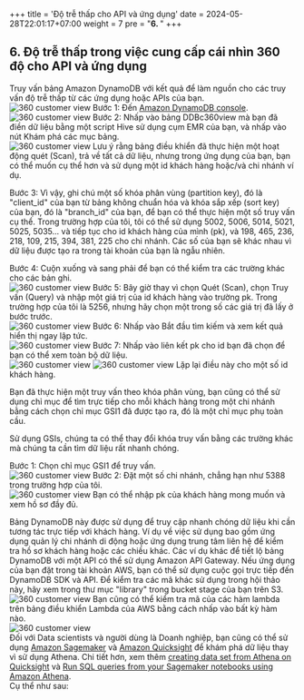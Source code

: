 +++
title = 'Độ trễ thấp cho API và ứng dụng'
date = 2024-05-28T22:01:17+07:00
weight = 7
pre = "<b>6. </b>"
+++

## 6. Độ trễ thấp trong việc cung cấp cái nhìn 360 độ cho API và ứng dụng  
Truy vấn bảng Amazon DynamoDB với kết quả để làm nguồn cho các truy vấn độ trễ thấp từ các ứng dụng hoặc APIs của bạn.  
![360 customer view](https://vuha7394.github.io/workshop-aws2/images/assets/182.png) 
Bước 1: Đến [Amazon DynamoDB console](https://us-west-2.console.aws.amazon.com/dynamodb/home?region=us-west-2#tables:selected=DDBc360view;tab=items).  
![360 customer view](https://vuha7394.github.io/workshop-aws2/images/assets/183.png) 
Bước 2: Nhấp vào bảng DDBc360view mà bạn đã điền dữ liệu bằng một script Hive sử dụng cụm EMR của bạn, và nhấp vào nút Khám phá các mục bảng.  
![360 customer view](https://vuha7394.github.io/workshop-aws2/images/assets/184.png) 
Lưu ý rằng bảng điều khiển đã thực hiện một hoạt động quét (Scan), trả về tất cả dữ liệu, nhưng trong ứng dụng của bạn, bạn có thể muốn cụ thể hơn và sử dụng một id khách hàng hoặc/và chi nhánh ví dụ.  

Bước 3: Vì vậy, ghi chú một số khóa phân vùng (partition key), đó là "client_id" của bạn từ bảng không chuẩn hóa và khóa sắp xếp (sort key) của bạn, đó là "branch_id" của bạn, để bạn có thể thực hiện một số truy vấn cụ thể. Trong trường hợp của tôi, tôi có thể sử dụng 5002, 5006, 5014, 5021, 5025, 5035... và tiếp tục cho id khách hàng của mình (pk), và 198, 465, 236, 218, 109, 215, 394, 381, 225 cho chi nhánh. Các số của bạn sẽ khác nhau vì dữ liệu được tạo ra trong tài khoản của bạn là ngẫu nhiên.  

Bước 4: Cuộn xuống và sang phải để bạn có thể kiểm tra các trường khác cho các bản ghi.  
![360 customer view](https://vuha7394.github.io/workshop-aws2/images/assets/185.png) 
Bước 5: Bây giờ thay vì chọn Quét (Scan), chọn Truy vấn (Query) và nhập một giá trị của id khách hàng vào trường pk. Trong trường hợp của tôi là 5256, nhưng hãy chọn một trong số các giá trị đã lấy ở bước trước.  
![360 customer view](https://vuha7394.github.io/workshop-aws2/images/assets/186.png) 
Bước 6: Nhấp vào Bắt đầu tìm kiếm và xem kết quả hiển thị ngay lập tức.  
![360 customer view](https://vuha7394.github.io/workshop-aws2/images/assets/187.png) 
Bước 7: Nhấp vào liên kết pk cho id bạn đã chọn để bạn có thể xem toàn bộ dữ liệu.  
![360 customer view](https://vuha7394.github.io/workshop-aws2/images/assets/188.png) 
![360 customer view](https://vuha7394.github.io/workshop-aws2/images/assets/189.png) 
Lặp lại điều này cho một số id khách hàng.  

Bạn đã thực hiện một truy vấn theo khóa phân vùng, bạn cũng có thể sử dụng chỉ mục để tìm trực tiếp cho mỗi khách hàng trong một chi nhánh bằng cách chọn chỉ mục GSI1 đã được tạo ra, đó là một chỉ mục phụ toàn cầu.  

Sử dụng GSIs, chúng ta có thể thay đổi khóa truy vấn bằng các trường khác mà chúng ta cần tìm dữ liệu rất nhanh chóng.  

Bước 1: Chọn chỉ mục GSI1 để truy vấn.  
![360 customer view](https://vuha7394.github.io/workshop-aws2/images/assets/190.png) 
Bước 2: Đặt một số chi nhánh, chẳng hạn như 5388 trong trường hợp của tôi.  
![360 customer view](https://vuha7394.github.io/workshop-aws2/images/assets/191.png) 
Bạn có thể nhập pk của khách hàng mong muốn và xem hồ sơ đầy đủ.  

Bảng DynamoDB này được sử dụng để truy cập nhanh chóng dữ liệu khi cần tương tác trực tiếp với khách hàng. Ví dụ về việc sử dụng bao gồm ứng dụng quản lý chi nhánh di động hoặc ứng dụng trung tâm liên hệ để kiểm tra hồ sơ khách hàng hoặc các chiều khác. Các ví dụ khác để tiết lộ bảng DynamoDB với một API có thể sử dụng Amazon API Gateway. Nếu ứng dụng của bạn đặt trong tài khoản AWS, bạn có thể sử dụng cuộc gọi trực tiếp đến DynamoDB SDK và API. Để kiểm tra các mã khác sử dụng trong hội thảo này, hãy xem trong thư mục "library" trong bucket stage của bạn trên S3.  
![360 customer view](https://vuha7394.github.io/workshop-aws2/images/assets/192.png)
Bạn cũng có thể kiểm tra mã của các hàm lambda trên bảng điều khiển Lambda của AWS bằng cách nhấp vào bất kỳ hàm nào.  
![360 customer view](https://vuha7394.github.io/workshop-aws2/images/assets/193.png)  
Đối với Data scientists và người dùng là Doanh nghiệp, bạn cũng có thể sử dụng [Amazon Sagemaker](https://aws.amazon.com/sagemaker/?nc1=h_ls) và [Amazon Quicksight](https://aws.amazon.com/quicksight/?nc1=h_ls) để khám phá dữ liệu thay vì sử dụng Athena. Chi tiết hơn, xem thêm [creating data set from Athena on Quicksight](https://docs.aws.amazon.com/quicksight/latest/user/create-a-data-set-athena.html) và [Run SQL queries from your Sagemaker notebooks using Amazon Athena](https://aws.amazon.com/Workshops/machine-learning/run-sql-queries-from-your-sagemaker-notebooks-using-amazon-athena/).  
Cụ thể như sau:  